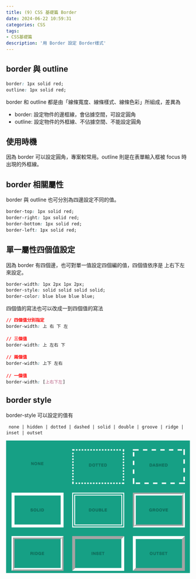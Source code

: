 ```yaml
---
title: (9) CSS 基礎篇 Border
date: 2024-06-22 10:59:31
categories: CSS
tags: 
- CSS基礎篇
description: '用 Border 設定 Border樣式'
---
```


## border 與 outline

``` css
border: 1px solid red;
outline: 1px solid red;
```

border 和 outline 都是由「線條寬度、線條樣式、線條色彩」所組成，差異為

- border: 設定物件的邊框線，會佔據空間，可設定圓角
- outline: 設定物件的外框線、不佔據空間、不能設定圓角

## 使用時機

因為 border 可以設定圓角，專案較常用。outline 則是在表單輸入框被 focus 時出現的外框線。

## border 相關屬性

border 與 outline 也可分別為四邊設定不同的值。

``` css
border-top: 1px solid red;
border-right: 1px solid red;
border-bottom: 1px solid red;
border-left: 1px solid red;
```

## 單一屬性四個值設定

因為 border 有四個邊，也可對單一值設定四個編的值，四個值依序是 上右下左 來設定。

``` css
border-width: 1px 2px 1px 2px;
border-style: solid solid solid solid;
border-color: blue blue blue blue;
```

四個值的寫法也可以改成一到四個值的寫法

``` css
// 四個值分別指定 
border-width: 上 右 下 左

// 三個值 
border-width: 上 左右 下

// 兩個值
border-width: 上下 左右

// 一個值
border-width: [上右下左]
```

## border style

 border-style 可以設定的值有

``` 
 none | hidden | dotted | dashed | solid | double | groove | ridge | inset | outset
```

![](../images/css/border.png)















